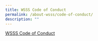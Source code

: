 ```yaml
---
title: WSSS Code of Conduct
permalink: /about-wsss/code-of-conduct/
description: ""
---
```

[WSSS Code of Conduct](/files/About%20Us/WSSS%20Code%20of%20Conduct.pdf)